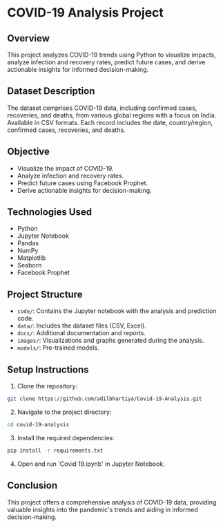# COVID-19 Analysis Project

## Overview
This project analyzes COVID-19 trends using Python to visualize impacts, analyze infection and recovery rates, predict future cases, and derive actionable insights for informed decision-making.

## Dataset Description
The dataset comprises COVID-19 data, including confirmed cases, recoveries, and deaths, from various global regions with a focus on India. Available in CSV formats. Each record includes the date, country/region, confirmed cases, recoveries, and deaths.

## Objective
- Visualize the impact of COVID-19.
- Analyze infection and recovery rates.
- Predict future cases using Facebook Prophet.
- Derive actionable insights for decision-making.

## Technologies Used
- Python
- Jupyter Notebook
- Pandas
- NumPy
- Matplotlib
- Seaborn
- Facebook Prophet

## Project Structure
- `code/`: Contains the Jupyter notebook with the analysis and prediction code.
- `data/`: Includes the dataset files (CSV, Excel).
- `docs/`: Additional documentation and reports.
- `images/`: Visualizations and graphs generated during the analysis.
- `models/`: Pre-trained models.

## Setup Instructions
1. Clone the repository:
```bash
git clone https://github.com/adilbhartiya/Covid-19-Analysis.git
```
2. Navigate to the project directory:
```bash
cd covid-19-analysis
```
3. Install the required dependencies:
```bash
pip install -r requirements.txt
```
4. Open and run 'Covid 19.ipynb' in Jupyter Notebook.

## Conclusion
This project offers a comprehensive analysis of COVID-19 data, providing valuable insights into the pandemic's trends and aiding in informed decision-making.
